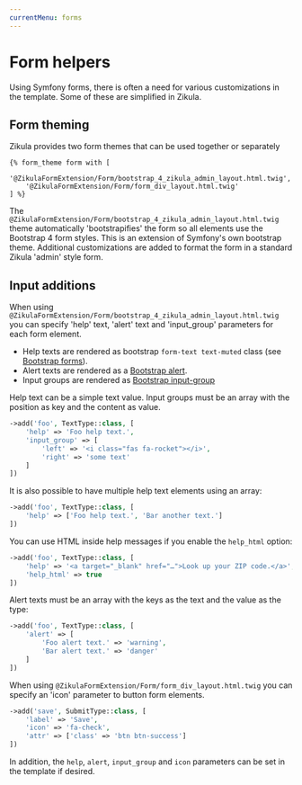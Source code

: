 ```yaml
---
currentMenu: forms
---
```

# Form helpers

Using Symfony forms, there is often a need for various customizations in the template. Some of these are simplified
in Zikula.

## Form theming

Zikula provides two form themes that can be used together or separately

```twig
{% form_theme form with [
    '@ZikulaFormExtension/Form/bootstrap_4_zikula_admin_layout.html.twig',
    '@ZikulaFormExtension/Form/form_div_layout.html.twig'
] %}
```

The `@ZikulaFormExtension/Form/bootstrap_4_zikula_admin_layout.html.twig` theme automatically 'bootstrapifies' the
form so all elements use the Bootstrap 4 form styles. This is an extension of Symfony's own bootstrap theme.
Additional customizations are added to format the form in a standard Zikula 'admin' style form.

## Input additions

When using `@ZikulaFormExtension/Form/bootstrap_4_zikula_admin_layout.html.twig` you can specify 'help' text, 
'alert' text and 'input_group' parameters for each form element. 

- Help texts are rendered as bootstrap `form-text text-muted` class (see [Bootstrap forms](https://getbootstrap.com/docs/4.4/components/forms/)).
- Alert texts are rendered as a [Bootstrap alert](https://getbootstrap.com/docs/4.4/components/alerts/).
- Input groups are rendered as [Bootstrap input-group](https://getbootstrap.com/docs/4.4/components/input-group/)

Help text can be a simple text value. Input groups must be an array with the position as key and the content as value.

```php
->add('foo', TextType::class, [
    'help' => 'Foo help text.',
    'input_group' => [
        'left' => '<i class="fas fa-rocket"></i>',
        'right' => 'some text'
    ]
])
```

It is also possible to have multiple help text elements using an array:

```php
->add('foo', TextType::class, [
    'help' => ['Foo help text.', 'Bar another text.']
])
```

You can use HTML inside help messages if you enable the `help_html` option:

```php
->add('foo', TextType::class, [
    'help' => '<a target="_blank" href="…">Look up your ZIP code.</a>',
    'help_html' => true
])
```

Alert texts must be an array with the keys as the text and the value as the type:

```php
->add('foo', TextType::class, [
    'alert' => [
        'Foo alert text.' => 'warning',
        'Bar alert text.' => 'danger'
    ]
])
```

When using `@ZikulaFormExtension/Form/form_div_layout.html.twig` you can specify an 'icon' parameter to button form elements. 

```php
->add('save', SubmitType::class, [
    'label' => 'Save',
    'icon' => 'fa-check',
    'attr' => ['class' => 'btn btn-success']
])
```

In addition, the `help`, `alert`, `input_group` and `icon` parameters can be set in the template if desired.
